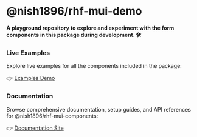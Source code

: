 # @nish1896/rhf-mui-demo

**A playground repository to explore and experiment with the form components in this package during development. 🛠️**

### Live Examples
Explore live examples for all the components included in the package:

👉 [Examples Demo](https://rhf-mui-components-examples.netlify.app/)

### Documentation
Browse comprehensive documentation, setup guides, and API references for @nish1896/rhf-mui-components:

👉 [Documentation Site](https://rhf-mui-components.netlify.app)